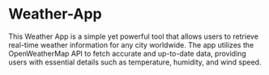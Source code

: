 # Weather-App
This Weather App is a simple yet powerful tool that allows users to retrieve real-time weather information for any city worldwide. The app utilizes the OpenWeatherMap API to fetch accurate and up-to-date data, providing users with essential details such as temperature, humidity, and wind speed.
